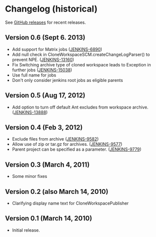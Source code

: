# Changelog (historical)

See [GitHub releases]() for recent releases.

## Version 0.6 (Sept 6. 2013)

-   Add support for Matrix jobs
    ([JENKINS-6890](https://issues.jenkins-ci.org/browse/JENKINS-6890))
-   Add null check in CloneWorkspaceSCM.createChangeLogParser() to
    prevent NPE.
    ([JENKINS-13160](https://issues.jenkins-ci.org/browse/JENKINS-13160))
-   Fix Switching archive type of cloned workspace leads to Exception in
    further jobs
    ([JENKINS-15038](https://issues.jenkins-ci.org/browse/JENKINS-15038))
-   Use full name for jobs
-   Don't only consider jenkins root jobs as eligible parents

## Version 0.5 (Aug 17, 2012)

-   Add option to turn off default Ant excludes from workspace archive.
    ([JENKINS-13888](https://issues.jenkins-ci.org/browse/JENKINS-13888))

## Version 0.4 (Feb 3, 2012)

-   Exclude files from archive
    ([JENKINS-9582](https://issues.jenkins-ci.org/browse/JENKINS-9582))
-   Allow use of zip or tar.gz for archives.
    ([JENKINS-9577](https://issues.jenkins-ci.org/browse/JENKINS-9577))
-   Parent project can be specified as a parameter.
    ([JENKINS-9779](https://issues.jenkins-ci.org/browse/JENKINS-9779))

## Version 0.3 (March 4, 2011)

-   Some minor fixes

## Version 0.2 (also March 14, 2010)

-   Clarifying display name text for CloneWorkspacePublisher

## Version 0.1 (March 14, 2010)

-   Initial release.
